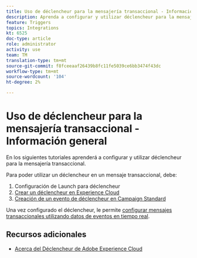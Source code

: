 ```yaml
---
title: Uso de déclencheur para la mensajería transaccional - Información general
description: Aprenda a configurar y utilizar déclencheur para la mensajería transaccional.
feature: Triggers
topics: Integrations
kt: 6525
doc-type: article
role: administrator
activity: use
team: TM
translation-type: tm+mt
source-git-commit: f8fceeaaf26439b8fc11fe5039ce6bb3474f43dc
workflow-type: tm+mt
source-wordcount: '104'
ht-degree: 2%

---
```



# Uso de déclencheur para la mensajería transaccional - Información general

En los siguientes tutoriales aprenderá a configurar y utilizar déclencheur para la mensajería transaccional.

Para poder utilizar un déclencheur en un mensaje transaccional, debe:

1. Configuración de Launch para déclencheur
2. [Crear un déclencheur en Experience Cloud](/help/integrations/create-a-trigger-in-experience-cloud.md)
3. [Creación de un evento de déclencheur en Campaign Standard](/help/integrations/create-a-trigger-event.md)

Una vez configurado el déclencheur, le permite [configurar mensajes transaccionales utilizando datos de eventos en tiempo real](/help/integrations/configure-transactional-messages-using-realtime-event-data.md).

## Recursos adicionales

* [Acerca del Déclencheur de Adobe Experience Cloud](https://experienceleague.adobe.com/docs/campaign-standard/using/integrating-with-adobe-cloud/working-with-campaign-and-triggers/about-adobe-experience-cloud-triggers.html?lang=en#integrating-with-adobe-cloud)
